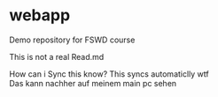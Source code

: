 # webapp
Demo repository for FSWD course

This is not a real Read.md

How can i Sync this know?
This syncs automaticlly wtf  
Das kann nachher auf meinem main pc sehen 